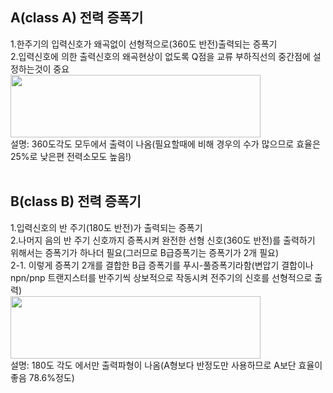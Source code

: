 ## A(class A) 전력 증폭기
1.한주기의 입력신호가 왜곡없이 선형적으로(360도 반전)출력되는 증폭기<br>
2.입력신호에 의한 출력신호의 왜곡현상이 없도록 Q점을 교류 부하직선의 중간점에 설정하는것이 중요<br>
<img src="https://user-images.githubusercontent.com/81015704/118764215-1b811300-b8b4-11eb-9e4a-a7273bb4110e.jpg" width="400" height="100"><br>
설명: 360도각도 모두에서 출력이 나옴(필요할때에 비해 경우의 수가 많으므로 효율은 25%로 낮은편 전력소모도 높음!)
<br>
<br>
## B(class B) 전력 증폭기
1.입력신호의 반 주기(180도 반전)가 출력되는 증폭기<br>
2.나머지 음의 반 주기 신호까지 증폭시켜 완전한 선형 신호(360도 반전)를 출력하기 위해서는 증폭기가 하나더 필요(그러므로 B급증폭기는 증폭기가 2개 필요)<br>
2-1. 이렇게 증폭기 2개를 결합한 B급 증폭기를 푸시-풀증폭기라함(변압기 결합이나 npn/pnp 트랜지스터를 반주기씩 상보적으로 작동시켜 전주기의 신호를 선형적으로 출력)<br>
<img src="https://user-images.githubusercontent.com/81015704/118764735-f80a9800-b8b4-11eb-8f2f-1c0a66854080.jpg" width="400" height="100"><br>
설명: 180도 각도 에서만 출력파형이 나옴(A형보다 반정도만 사용하므로 A보단 효율이 좋음 78.6%정도)

